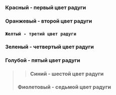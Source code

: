 ### **Красный - первый цвет радуги**
### **Оранжевый - второй цвет радуги**
### **`Желтый - третий цвет радуги`**
### **Зеленый - четвертый цвет радуги**
### **Голубой - пятый цвет радуги**
>> ### **Синий - шестой цвет радуги**
> ### **Фиолетовый - седьмой цвет радуги**


